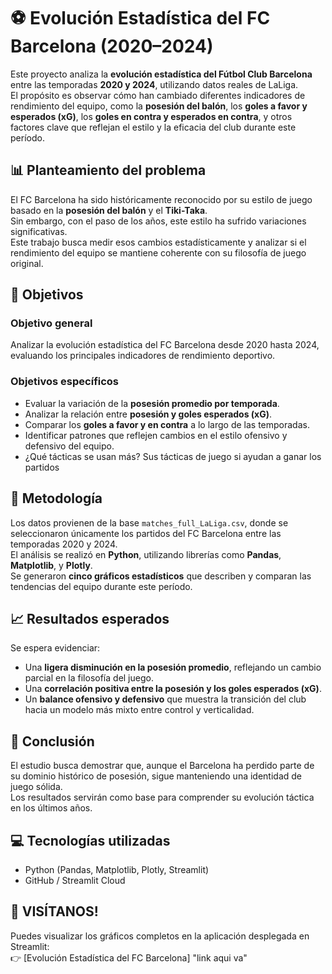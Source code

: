 # ⚽ Evolución Estadística del FC Barcelona (2020–2024)

Este proyecto analiza la **evolución estadística del Fútbol Club Barcelona** entre las temporadas **2020 y 2024**, utilizando datos reales de LaLiga.  
El propósito es observar cómo han cambiado diferentes indicadores de rendimiento del equipo, como la **posesión del balón**, los **goles a favor y esperados (xG)**, los **goles en contra y esperados en contra**, y otros factores clave que reflejan el estilo y la eficacia del club durante este período.

## 📊 Planteamiento del problema
El FC Barcelona ha sido históricamente reconocido por su estilo de juego basado en la **posesión del balón** y el **Tiki-Taka**.  
Sin embargo, con el paso de los años, este estilo ha sufrido variaciones significativas.  
Este trabajo busca medir esos cambios estadísticamente y analizar si el rendimiento del equipo se mantiene coherente con su filosofía de juego original.

## 🎯 Objetivos

### Objetivo general
Analizar la evolución estadística del FC Barcelona desde 2020 hasta 2024, evaluando los principales indicadores de rendimiento deportivo.

### Objetivos específicos
- Evaluar la variación de la **posesión promedio por temporada**.  
- Analizar la relación entre **posesión y goles esperados (xG)**.  
- Comparar los **goles a favor y en contra** a lo largo de las temporadas.  
- Identificar patrones que reflejen cambios en el estilo ofensivo y defensivo del equipo.
- ¿Qué tácticas se usan más? Sus tácticas de juego si ayudan a ganar los partidos

## 🧠 Metodología
Los datos provienen de la base `matches_full_LaLiga.csv`, donde se seleccionaron únicamente los partidos del FC Barcelona entre las temporadas 2020 y 2024.  
El análisis se realizó en **Python**, utilizando librerías como **Pandas**, **Matplotlib**, y **Plotly**.  
Se generaron **cinco gráficos estadísticos** que describen y comparan las tendencias del equipo durante este período.

## 📈 Resultados esperados
Se espera evidenciar:
- Una **ligera disminución en la posesión promedio**, reflejando un cambio parcial en la filosofía del juego.  
- Una **correlación positiva entre la posesión y los goles esperados (xG)**.  
- Un **balance ofensivo y defensivo** que muestra la transición del club hacia un modelo más mixto entre control y verticalidad.

## 🏁 Conclusión
El estudio busca demostrar que, aunque el Barcelona ha perdido parte de su dominio histórico de posesión, sigue manteniendo una identidad de juego sólida.  
Los resultados servirán como base para comprender su evolución táctica en los últimos años.

## 💻 Tecnologías utilizadas
- Python (Pandas, Matplotlib, Plotly, Streamlit)   
- GitHub / Streamlit Cloud  


## 🚀 VISÍTANOS!

Puedes visualizar los gráficos completos en la aplicación desplegada en Streamlit:  
👉 [Evolución Estadística del FC Barcelona] "link aqui va"

